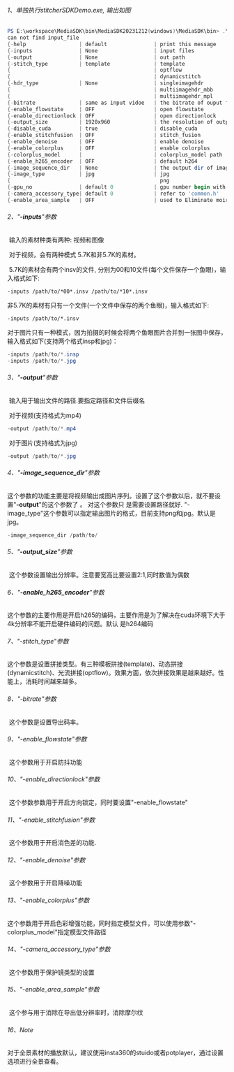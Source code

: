 ###### 1、单独执行stitcherSDKDemo.exe, 输出如图

```powershell
PS E:\workspace\MediaSDK\bin\MediaSDK20231212(windows)\MediaSDK\bin> .\stitcherSDKDemo.exe
can not find input_file
{-help                 | default               | print this message            }
{-inputs               | None                  | input files                   }
{-output               | None                  | out path                      }
{-stitch_type          | template              | template                      }
{                                              | optflow                       }
{                                              | dynamicstitch                 }
{-hdr_type             | None                  | singleimagehdr                }
{                                              | multiimagehdr_mbb             }
{                                              | multiimagehdr_mpl             }
{-bitrate              | same as input vidoe   | the bitrate of ouput file     }
{-enable_flowstate     | OFF                   | open flowstate                }
{-enable_directionlock | OFF                   | open directionlock            }
{-output_size          | 1920x960              | the resolution of output      }
{-disable_cuda         | true                  | disable_cuda                  }
{-enable_stitchfusion  | OFF                   | stitch_fusion                 }
{-enable_denoise       | OFF                   | enable denoise                }
{-enable_colorplus     | OFF                   | enable colorplus              }
{-colorplus_model      |                       | colorplus_model path          }
{-enable_h265_encoder  | OFF                   | default h264                  }
{-image_sequence_dir   | None                  | the output dir of image_sequence }
{-image_type           | jpg                   | jpg                           }
{                                                png                           }
{-gpu_no               | default 0             | gpu number begin with 0       }
{-camera_accessory_type| default 0             | refer to 'common.h'           }
{-enable_area_sample   | OFF                   | used to Eliminate moiré       }
```

###### 2、"**-inputs**"参数 

​	输入的素材种类有两种: 视频和图像

​	对于视频，会有两种模式 5.7K和非5.7K的素材。

​	5.7K的素材会有两个insv的文件, 分别为00和10文件(每个文件保存一个鱼眼)，输入格式如下:

```
-inputs /path/to/*00*.insv /path/to/*10*.insv
```

​	非5.7K的素材有只有一个文件(一个文件中保存的两个鱼眼)，输入格式如下:

```
-inputs /path/to/*.insv
```

​	对于图片只有一种模式，因为拍摄的时候会将两个鱼眼图片合并到一张图中保存，输入格式如下(支持两个格式insp和jpg)：

```powershell
-inputs /path/to/*.insp
-inputs /path/to/*.jpg
```

###### 3、"**-output**"参数

​	输入用于输出文件的路径.要指定路径和文件后缀名

​	对于视频(支持格式为mp4)

```powershell
-output /path/to/*.mp4
```

​	对于图片(支持格式为jpg)

```powershell
-output /path/to/*.jpg
```

###### 4、"**-image_sequence_dir**"参数

​	这个参数的功能主要是将视频输出成图片序列。设置了这个参数以后，就不要设置"**-output**"的这个参数了 。 对这个参数只	是需要设置路径就好. "-image_type"这个参数可以指定输出图片的格式，目前支持png和jpg。默认是jpg。 

```powershell
-image_sequence_dir /path/to/
```

###### 5、"**-output_size**"参数
​	这个参数设置输出分辨率。注意要宽高比要设置2:1,同时数值为偶数

###### 6、"**-enable_h265_encoder**"参数
​	这个参数的主要作用是开启h265的编码，主要作用是为了解决在cuda环境下大于4k分辨率不能开启硬件编码的问题。默认	是h264编码

###### 7、"-stitch_type"参数

​	这个参数是设置拼接类型。有三种模板拼接(template)、动态拼接(dynamicstitch)、光流拼接(optflow)。效果方面，依次拼接效果是越来越好。性能上，消耗时间越来越多。

###### 8、"-bitrate"参数

​	这个参数是设置导出码率。

###### 9、"-enable_flowstate"参数

​	这个参数用于开启防抖功能

###### 10、"-enable_directionlock"参数

​	这个参数参数用于开启方向锁定，同时要设置"-enable_flowstate"

###### 11、"-enable_stitchfusion"参数

​	这个参数用于开启消色差的功能.

###### 12、"-enable_denoise"参数

​	这个参数用于开启降噪功能

###### 13、"-enable_colorplus"参数

​	这个参数用于开启色彩增强功能，同时指定模型文件，可以使用参数"-colorplus_model"指定模型文件路径

###### 14、"-camera_accessory_type"参数

​	这个参数用于保护镜类型的设置

###### 15、"-enable_area_sample"参数

​	这个参与用于消除在导出低分辨率时，消除摩尔纹

###### 16、Note
​	对于全景素材的播放默认，建议使用insta360的stuido或者potplayer，通过设置选项进行全景查看。